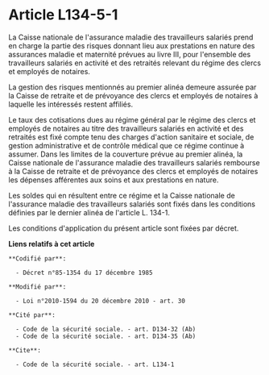 # Article L134-5-1

La Caisse nationale de l'assurance maladie des travailleurs salariés prend en charge la partie des risques donnant lieu aux
prestations en nature des assurances maladie et maternité prévues au livre III, pour l'ensemble des travailleurs salariés en
activité et des retraités relevant du régime des clercs et employés de notaires. 

La gestion des risques mentionnés au premier alinéa demeure assurée par la Caisse de retraite et de prévoyance des clercs et
employés de notaires à laquelle les intéressés restent affiliés. 

Le taux des cotisations dues au régime général par le régime des clercs et employés de notaires au titre des travailleurs
salariés en activité et des retraités est fixé compte tenu des charges d'action sanitaire et sociale, de gestion
administrative et de contrôle médical que ce régime continue à assumer. Dans les limites de la couverture prévue au premier
alinéa, la Caisse nationale de l'assurance maladie des travailleurs salariés rembourse à la Caisse de retraite et de
prévoyance des clercs et employés de notaires les dépenses afférentes aux soins et aux prestations en nature. 

Les soldes qui en résultent entre ce régime et la Caisse nationale de l'assurance maladie des travailleurs salariés sont
fixés dans les conditions définies par le dernier alinéa de l'article L. 134-1. 

Les conditions d'application du présent article sont fixées par décret.

**Liens relatifs à cet article**

	**Codifié par**:

	  - Décret n°85-1354 du 17 décembre 1985

	**Modifié par**:

	  - Loi n°2010-1594 du 20 décembre 2010 - art. 30

	**Cité par**:

	  - Code de la sécurité sociale. - art. D134-32 (Ab)
	  - Code de la sécurité sociale. - art. D134-35 (Ab)

	**Cite**:

	  - Code de la sécurité sociale. - art. L134-1
